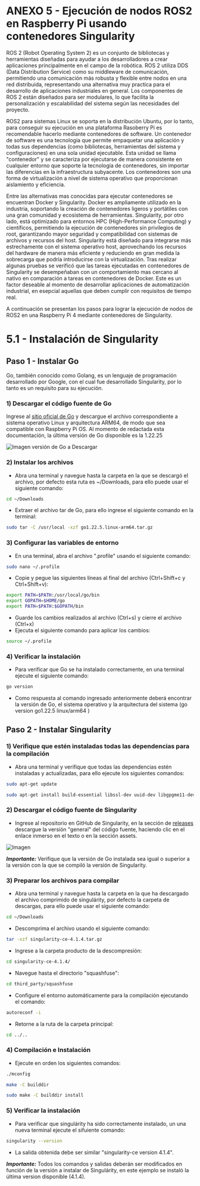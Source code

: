 # ANEXO 5 -  Ejecución de nodos ROS2 en Raspberry Pi usando contenedores Singularity

ROS 2 (Robot Operating System 2) es un conjunto de bibliotecas y herramientas diseñadas para ayudar a los desarrolladores a crear aplicaciones principalmente en el campo de la robótica. ROS 2 utiliza DDS (Data Distribution Service) como su middleware de comunicación, permitiendo una comunicación más robusta y flexible entre nodos en una red distribuida, representando una alternativa muy practica para el desarrollo de aplicaciones industriales en general. Los componentes de ROS 2 están diseñados para ser modulares, lo que facilita la personalización y escalabilidad del sistema según las necesidades del proyecto.

ROS2 para sistemas Linux se soporta en la distribución Ubuntu, por lo tanto, para conseguir su ejecución en una plataforma Rasoberry Pi es recomendable hacerlo mediante contenedores de software. Un contenedor de software es una tecnología que permite empaquetar una aplicación y todas sus dependencias (como bibliotecas, herramientas del sistema y configuraciones) en una sola unidad ejecutable. Esta unidad se llama "contenedor" y se caracteriza por ejecutarse de manera consistente en cualquier entorno que soporte la tecnología de contenedores, sin importar las diferencias en la infraestructura subyacente. Los contenedores son una forma de virtualización a nivel de sistema operativo que proporcionan aislamiento y eficiencia. 

Entre las alternativas mas conocidas para ejecutar contenedores se encuentran Docker y Singularity. Docker es ampliamente utilizado en la industria, soportando la creación de contenedores ligeros y portátiles con una gran comunidad y ecosistema de herramientas. Singularity, por otro lado, está optimizado para entornos HPC (High-Performance Computing) y científicos, permitiendo la ejecución de contenedores sin privilegios de root, garantizando mayor seguridad y compatibilidad con sistemas de archivos y recursos del host. Singularity está diseñado para integrarse más estrechamente con el sistema operativo host, aprovechando los recursos del hardware de manera más eficiente y reduciendo en gran medida la sobrecarga que podría introducirse con la virtualización. Tras realizar algunas pruebas se verificó que las tareas ejecutadas en contenedores de Singularity se desempeñaban con un comportamiento mas cercano al nativo en comparación a tareas en contenedores de Docker. Este es un factor deseable al momento de desarrollar aplicaciones de automatización industrial, en esepcial aquellas que deben cumplir con requisitos de tiempo real. 

A continuación se presentan los pasos para lograr la ejecución de nodos de ROS2 en una Raspberry Pi 4 mediante contenedores de Singularity.

# 5.1 - Instalación de Singularity

## Paso 1 - Instalar Go

Go, también conocido como Golang, es un lenguaje de programación desarrollado por Google, con el cual fue desarrollado Singularity, por lo tanto es un requisito para su ejecución. 

### 1) Descargar el código fuente de Go

Ingrese al [sitio oficial de Go](https://go.dev/dl/) y descargue el archivo correspondiente a sistema operativo Linux y arquitectura ARM64, de modo que sea compatible con Raspberry Pi OS. Al momento de redactada esta documentación, la última versión de Go disponible es la 1.22.25

![Imagen versión de Go a Descargar](imgs/RPI4/Singularity_Go_1.png)

### 2) Instalar los archivos

- Abra una terminal y navegue hasta la carpeta en la que se descargó el archivo, por defecto esta ruta es ~/Downloads, para ello puede usar el siguiente comando:

```sh
cd ~/Downloads
```
- Extraer el archivo tar de Go, para ello ingrese el siguiente comando en la terminal:

```sh
sudo tar -C /usr/local -xzf go1.22.5.linux-arm64.tar.gz
```
### 3) Configurar las variables de entorno

- En una terminal, abra el archivo ".profile" usando el siguiente comando:
```sh
sudo nano ~/.profile
```

- Copie y pegue las siguientes líneas al final del archivo (Ctrl+Shift+c y Ctrl+Shift+v):  
```sh
export PATH=$PATH:/usr/local/go/bin
export GOPATH=$HOME/go
export PATH=$PATH:$GOPATH/bin
```
- Guarde los cambios realizados al archivo (Ctrl+s) y cierre el archivo (Ctrl+x)
- Ejecuta el siguiente comando para aplicar los cambios:
```sh
source ~/.profile
```
### 4) Verificar la instalación
- Para verificar que Go se ha instalado correctamente, en una terminal ejecute el siguiente comando:
```sh
go version
```
- Como respuesta al comando ingresado anteriormente deberá encontrar la versión de Go, el sistema operativo y la arquitectura del sistema (go version go1.22.5 linux/arm64
)

## Paso 2 - Instalar Singularity

### 1) Verifique que estén instaladas todas las dependencias para la compilación
- Abra una terminal y verifique que todas las dependencias estén instaladas y actualizadas, para ello ejecute los siguientes comandos:
```sh
sudo apt-get update
```
```sh
sudo apt-get install build-essential libssl-dev uuid-dev libgpgme11-dev squashfs-tools libseccomp-dev wget pkg-config git cryptsetup libseccomp-dev libglib2.0-dev libfuse-dev libfuse3-dev autoconf automake libtool
```

### 2) Descargar el código fuente de Singularity
- Ingrese al repositorio en GitHub de Singularity, en la sección de [releases](https://github.com/sylabs/singularity/releases) descargue la versión "general" del código fuente, haciendo clic en el enlace inmerso en el texto o en la sección assets.

![Imagen ](imgs/RPI4/Singularity_1.png)

***Importante:*** Verifique que la versión de Go instalada sea igual o superior a la versión con la que se compiló la versión de Singularity.


### 3) Preparar los archivos para compilar
- Abra una terminal y navegue hasta la carpeta en la que ha descargado el archivo comprimido de singulárity, por defecto la carpeta de descargas, para ello puede usar el siguiente comando:
```sh
cd ~/Downloads
```
- Descomprima el archivo usando el siguiente comando:
```sh
tar -xzf singularity-ce-4.1.4.tar.gz
```
- Ingrese a la carpeta producto de la descompresión:
```sh
cd singularity-ce-4.1.4/
```
- Navegue hasta el directorio "squashfuse":
```sh
cd third_party/squashfuse
```
- Configure el entorno automáticamente para la compilación ejecutando el comando:
```sh
autoreconf -i 
```
- Retorne a la ruta de la carpeta principal:
```sh
cd ../..
```  

### 4) Compilación e Instalación
- Ejecute en orden los siguientes comandos:
```sh
./mconfig 
```
```sh
make -C builddir
```
```sh
sudo make -C builddir install
```

### 5) Verificar la instalación
- Para verificar que singulárity ha sido correctamente instalado, un una nueva terminal ejecute el sifuiente comando:
```sh
singularity --version
```
- La salida obtenida debe ser similar "singularity-ce version 4.1.4".

***Importante:*** Todos los comandos y salidas deberán ser modificados en función de la versión a instalar de Singulárity, en este ejemplo se instaló la última version disponible (4.1.4).


